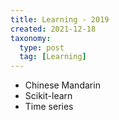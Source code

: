 ```yaml
---
title: Learning - 2019
created: 2021-12-18
taxonomy:
  type: post
  tag: [Learning]
---
```


* Chinese Mandarin
* Scikit-learn
* Time series
